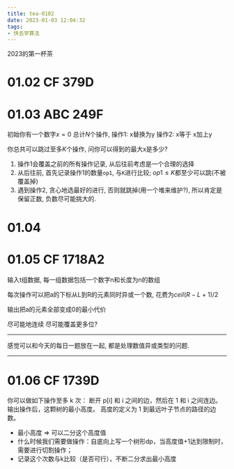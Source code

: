 ```yaml
---
title: tea-0102
date: 2023-01-03 12:04:32
tags:
- 快去学算法
---
```


2023的第一杯茶

<!--more-->

# 01.02 CF 379D

# 01.03 ABC 249F

初始你有一个数字$x = 0$
总计$N$个操作, 
操作1: x替换为y
操作2: x等于 x加上y

你总共可以跳过至多$K$个操作, 问你可以得到的最大x是多少?

1. 操作1会覆盖之前的所有操作记录, 从后往前考虑是一个合理的选择
2. 从后往前, 首先记录操作1的数量`op1`, 与`K`进行比较; $op1 \leq K$都至少可以跳(不被覆盖掉)
3. 遇到操作2, 贪心地选最好的进行, 否则就跳掉(用一个堆来维护?), 所以肯定是保留正数, 负数尽可能挑大的.


# 01.04

# 01.05 CF 1718A2

输入t组数据, 每一组数据包括一个数字n和长度为n的数组

每次操作可以把a的下标从L到R的元素同时异或一个数, 花费为$ceil(R - L + 1) / 2$

输出把a的元素全部变成0的最小代价


尽可能地连续
尽可能覆盖更多位?

---

感觉可以和今天的每日一题放在一起, 都是处理数值异或类型的问题.

---

# 01.06 CF 1739D

你可以做如下操作至多 k 次：
断开 p[i] 和 i 之间的边，然后在 1 和 i 之间连边。
输出操作后，这颗树的最小高度。
高度的定义为 1 到最远叶子节点的路径的边数。


- 最小高度 => 可以二分这个高度值
- 什么时候我们需要做操作：自底向上写一个树形dp，当高度值+1达到限制时，需要进行切割操作；
- 记录这个次数与k比较（是否可行），不断二分求出最小高度
